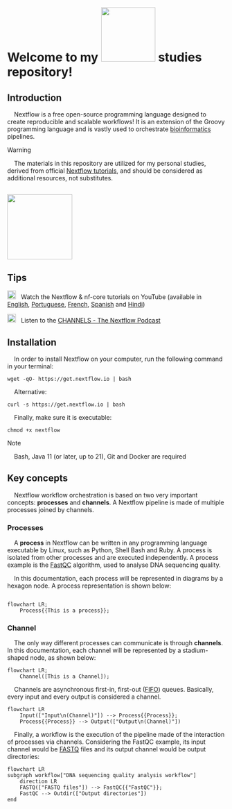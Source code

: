 # Welcome to my      <img src="https://upload.wikimedia.org/wikipedia/commons/thumb/e/e1/Logo_Nextflow_%28new%29.png/800px-Logo_Nextflow_%28new%29.png" width="125">     studies repository!


## Introduction

&nbsp;&nbsp;&nbsp;&nbsp;Nextflow is a free open-source programming language designed to create reproducible and scalable workflows! It is an extension of the Groovy programming language and is vastly used to orchestrate [bioinformatics](https://www.youtube.com/watch?v=W-Ov2cUaYQY) pipelines. 

> [!WARNING]
> &nbsp;&nbsp;&nbsp;&nbsp;The materials in this repository are utilized for my personal studies, derived from official [Nextflow tutorials](https://training.nextflow.io/basic_training/), and should be considered as additional resources, not substitutes.

## <img src="https://raw.githubusercontent.com/nf-core/logos/master/nf-core-logos/nf-core-logo.png" width=150>

## Tips

<img src="https://www.freepnglogos.com/uploads/youtube-play-red-logo-png-transparent-background-6.png" width="20"> &nbsp;&nbsp;Watch the Nextflow & nf-core tutorials on YouTube (available in [English](https://www.youtube.com/watch?v=nzR8DRq13nE&list=PL3xpfTVZLcNhoWxHR0CS-7xzu5eRT8uHo&pp=iAQB), [Portuguese](https://www.youtube.com/watch?v=751E-yOH7H8&list=PL3xpfTVZLcNhi41yDYhyHitUhIcUHIbJg&pp=iAQB), [French](https://www.youtube.com/watch?v=dk7I5SZgAEU&list=PL3xpfTVZLcNhiv9SjhoA1EDOXj9nzIqdS&pp=iAQB), [Spanish](https://www.youtube.com/watch?v=pGUxK2WnwKs&list=PL3xpfTVZLcNhSlCWVoa3GURacuLWeFc8O&pp=iAQB) and [Hindi](https://www.youtube.com/watch?v=84XtbqRkKSk&list=PL3xpfTVZLcNikun1FrSvtXW8ic32TciTJ&pp=iAQB))

<img src="https://upload.wikimedia.org/wikipedia/commons/thumb/8/84/Spotify_icon.svg/1982px-Spotify_icon.svg.png" width ="20"> &nbsp;&nbsp;Listen to the [CHANNELS - The Nextflow Podcast](https://www.nextflow.io/podcasts.html)

## Installation

&nbsp;&nbsp;&nbsp;&nbsp;In order to install Nextflow on your computer, run the following command in your terminal:


```
wget -qO- https://get.nextflow.io | bash
```

&nbsp;&nbsp;&nbsp;&nbsp;Alternative:

```
curl -s https://get.nextflow.io | bash
```

&nbsp;&nbsp;&nbsp;&nbsp;Finally, make sure it is executable:

```
chmod +x nextflow
```

> [!NOTE]
> &nbsp;&nbsp;&nbsp;&nbsp;Bash, Java 11 (or later, up to 21), Git and Docker are required

## Key concepts

&nbsp;&nbsp;&nbsp;&nbsp;Nextflow workflow orchestration is based on two very important concepts: **processes** and **channels**. A Nextflow pipeline is made of multiple processes joined by channels.  

### Processes

&nbsp;&nbsp;&nbsp;&nbsp;A **process** in Nextflow can be written in any programming language executable by Linux, such as Python, Shell Bash and Ruby. A process is isolated from other processes and are executed independently. A process example is the [FastQC](https://www.bioinformatics.babraham.ac.uk/projects/fastqc/) algorithm, used to analyse DNA sequencing quality.

&nbsp;&nbsp;&nbsp;&nbsp;In this documentation, each process will be represented in diagrams by a hexagon node. A process representation is shown below:

```mermaid

flowchart LR;
    Process{{This is a process}};
```

### Channel

&nbsp;&nbsp;&nbsp;&nbsp;The only way different processes can communicate is through **channels**. In this documentation, each channel will be represented by a stadium-shaped node, as shown below:

```mermaid
flowchart LR;
    Channel([This is a Channel]);
```

&nbsp;&nbsp;&nbsp;&nbsp;Channels are asynchronous first-in, first-out ([FIFO](https://www.geeksforgeeks.org/fifo-vs-lifo-approach-in-programming/)) queues. Basically, every input and every output is considered a channel. 

```mermaid
flowchart LR
    Input(["Input\n(Channel)"]) --> Process{{Process}};
    Process{{Process}} --> Output(["Output\n(Channel)"])
```

&nbsp;&nbsp;&nbsp;&nbsp;Finally, a workflow is the execution of the pipeline made of the interaction of processes via channels. Considering the FastQC example, its input channel would be [FASTQ](https://knowledge.illumina.com/software/general/software-general-reference_material-list/000002211) files and its output channel would be output directories:

```mermaid
flowchart LR
subgraph workflow["DNA sequencing quality analysis workflow"]
    direction LR
    FASTQ(["FASTQ files"]) --> FastQC{{"FastQC"}};
    FastQC --> Outdir(["Output directories"])
end
```